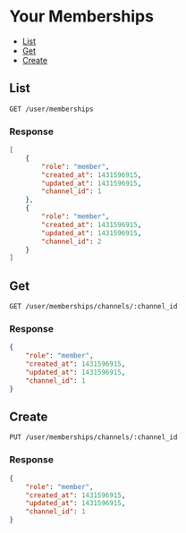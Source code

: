 # Your Memberships

* [List](#list)
* [Get](#get)
* [Create](#create)

## List

```
GET /user/memberships
```

### Response

```json
[
    {
        "role": "member",
        "created_at": 1431596915,
        "updated_at": 1431596915,
        "channel_id": 1
    },
    {
        "role": "member",
        "created_at": 1431596915,
        "updated_at": 1431596915,
        "channel_id": 2
    }
]
```

## Get

```
GET /user/memberships/channels/:channel_id
```

### Response

```json
{
    "role": "member",
    "created_at": 1431596915,
    "updated_at": 1431596915,
    "channel_id": 1
}
```

## Create

```
PUT /user/memberships/channels/:channel_id
```

### Response

```json
{
    "role": "member",
    "created_at": 1431596915,
    "updated_at": 1431596915,
    "channel_id": 1
}
```
